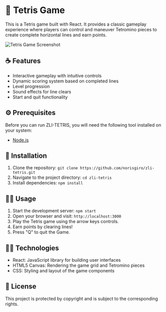 # 🔔 Tetris Game

This is a Tetris game built with React. It provides a classic gameplay experience where players can control and maneuver Tetromino pieces to create complete horizontal lines and earn points.

![Tetris Game Screenshot](/zli-tetris/image/zli-tetris.png)

## ☕ Features

- Interactive gameplay with intuitive controls
- Dynamic scoring system based on completed lines
- Level progression
- Sound effects for line clears
- Start and quit functionality

## ⚙️ Prerequisites
Before you can run ZLI-TETRIS, you will need the following tool installed on your system:
- [Node.js](https://nodejs.org/en)

## 🚀 Installation

1. Clone the repository: `git clone https://github.com/norisgiro/zli-tetris.git`
2. Navigate to the project directory: `cd zli-tetris`
3. Install dependencies: `npm install`

## 🧑‍🔬 Usage

1. Start the development server: `npm start`
2. Open your browser and visit: `http://localhost:3000`
3. Play the Tetris game using the arrow keys controls.
4. Earn points by clearing lines!
5. Press "Q" to quit the Game.

## 🧑‍💻 Technologies

- React: JavaScript library for building user interfaces
- HTML5 Canvas: Rendering the game grid and Tetromino pieces
- CSS: Styling and layout of the game components
## 🔑 License

This project is protected by copyright and is subject to the corresponding rights.
